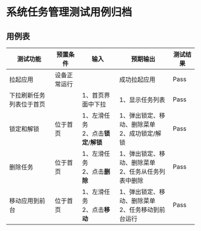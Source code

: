 # 系统任务管理测试用例归档

## 用例表

|测试功能|预置条件|输入|预期输出|测试结果|
|--------------------------------|--------------------------------|--------------------------------|--------------------------------|--------------------------------|
|拉起应用|	设备正常运行|		|成功拉起应用|Pass|
| 下拉刷新任务列表位于首页 |              | 1、首页界面中下拉 | 1、显示任务列表            |Pass|
| 锁定和解锁 | 位于首页 | 1、左滑任务<br/>2、点击**锁定**/**解锁** | 1、弹出锁定、移动、删除菜单<br/>2、成功锁定/解锁 |Pass|
| 删除任务 | 位于首页 | 1、左滑任务<br/>2、点击**删除** | 1、弹出锁定、移动、删除菜单<br/>2、任务从任务列表中删除 |Pass|
| 移动应用到前台 | 位于首页     | 1、左滑任务<br/>2、点击**移动** | 1、弹出锁定、移动、删除菜单<br/>2、任务移动到前台运行 |Pass|